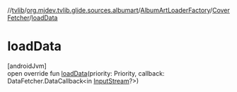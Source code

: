 //[tvlib](../../../../index.md)/[org.mjdev.tvlib.glide.sources.albumart](../../index.md)/[AlbumArtLoaderFactory](../index.md)/[CoverFetcher](index.md)/[loadData](load-data.md)

# loadData

[androidJvm]\
open override fun [loadData](load-data.md)(priority: Priority, callback: DataFetcher.DataCallback&lt;in [InputStream](https://developer.android.com/reference/kotlin/java/io/InputStream.html)?&gt;)
